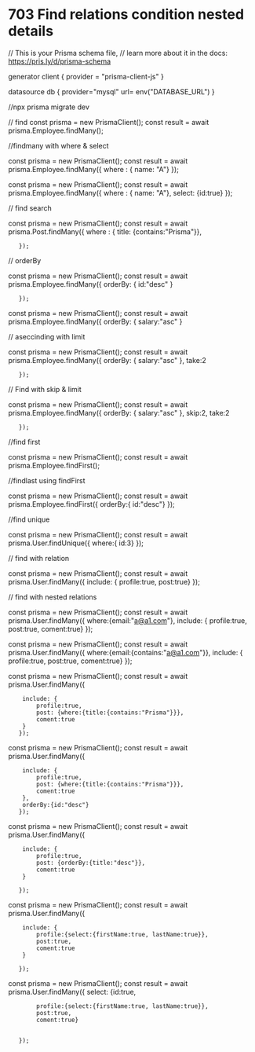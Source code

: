 # 703 Find relations condition nested details
// This is your Prisma schema file,
// learn more about it in the docs: https://pris.ly/d/prisma-schema

generator client {
  provider = "prisma-client-js"
}

datasource db {
  provider="mysql"
  url= env("DATABASE_URL")
}

//npx prisma migrate dev


// find 
const prisma = new PrismaClient();
const result = await prisma.Employee.findMany();


//findmany with where & select

const prisma = new PrismaClient();
const result = await prisma.Employee.findMany({
        where : { name: "A"}
});



const prisma = new PrismaClient();
const result = await prisma.Employee.findMany({
    where : { name: "A"},
    select: {id:true}
});


// find search

const prisma = new PrismaClient();
       const result = await prisma.Post.findMany({
        where : { title: {contains:"Prisma"}},
        
       });


// orderBy

 const prisma = new PrismaClient();
       const result = await prisma.Employee.findMany({
        orderBy: {
            id:"desc"
        }
        
       });

 const prisma = new PrismaClient();
       const result = await prisma.Employee.findMany({
        orderBy: {
            salary:"asc"
        }

// aseccinding with limit


const prisma = new PrismaClient();
       const result = await prisma.Employee.findMany({
        orderBy: {
            salary:"asc"
        },
        take:2
        
       });


// Find with skip & limit 

const prisma = new PrismaClient();
       const result = await prisma.Employee.findMany({
        orderBy: {
            salary:"asc"
        },
        skip:2,
        take:2
        
       });


//find first

 const prisma = new PrismaClient();
const result = await prisma.Employee.findFirst();


//findlast using findFirst 

 const prisma = new PrismaClient();
       const result = await prisma.Employee.findFirst({
            orderBy:{ id:"desc"}
       });

//find unique

const prisma = new PrismaClient();
       const result = await prisma.User.findUnique({
            where:{ id:3}
       });

// find with relation

const prisma = new PrismaClient();
       const result = await prisma.User.findMany({
        include: { profile:true, post:true}
       });


// find with nested relations

 const prisma = new PrismaClient();
       const result = await prisma.User.findMany({
        where:{email:"a@a1.com"},
        include: { profile:true, post:true, coment:true}
       });


const prisma = new PrismaClient();
       const result = await prisma.User.findMany({
        where:{email:{contains:"a@a1.com"}},
        include: { profile:true, post:true, coment:true}
       });


const prisma = new PrismaClient();
       const result = await prisma.User.findMany({
       
        include: { 
            profile:true, 
            post: {where:{title:{contains:"Prisma"}}},
            coment:true
        }
       });


const prisma = new PrismaClient();
       const result = await prisma.User.findMany({
       
        include: { 
            profile:true, 
            post: {where:{title:{contains:"Prisma"}}},
            coment:true
        },
        orderBy:{id:"desc"}
       });


 const prisma = new PrismaClient();
       const result = await prisma.User.findMany({
       
        include: { 
            profile:true, 
            post: {orderBy:{title:"desc"}},
            coment:true
        }
        
       });

 const prisma = new PrismaClient();
       const result = await prisma.User.findMany({
       
        include: { 
            profile:{select:{firstName:true, lastName:true}},
            post:true,
            coment:true
        }
        
       });

const prisma = new PrismaClient();
       const result = await prisma.User.findMany({
        select: {id:true, 
       
            profile:{select:{firstName:true, lastName:true}},
            post:true,
            coment:true}
        
        
       });